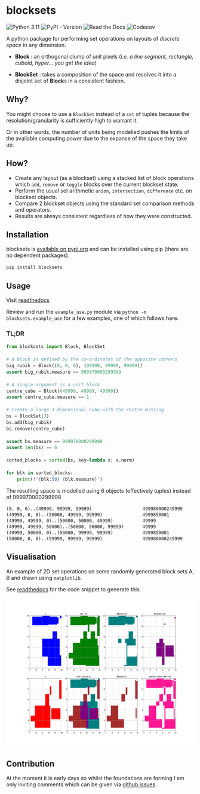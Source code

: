 # blocksets

![Python 3.11](https://img.shields.io/badge/python-3.11-blue.svg)
![PyPI - Version](https://img.shields.io/pypi/v/blocksets)
![Read the Docs](https://img.shields.io/readthedocs/blocksets)
![Codecov](https://img.shields.io/codecov/c/github/daveisagit/blocksets)

A python package for performing set operations on layouts of _discrete
space_ in any dimension.

- **Block** : an orthogonal clump of unit pixels (_i.e. a line segment,
rectangle, cuboid, hyper... you get the idea_)

- **BlockSet** : takes a composition of the space and resolves it into a
  disjoint set of **Block**s in a consistent fashion.

## Why?

You might choose to use a `BlockSet` instead of a `set` of tuples because the
resolution/granularity is sufficiently high to warrant it.

Or in other words, the number of units being modelled pushes the limits of the
available computing power due to the expanse of the space they take up.

## How?

- Create any layout (as a blockset) using a stacked list of block operations
  which `add`, `remove` or `toggle` blocks over the current blockset state.
- Perform the usual set arithmetic `union`, `intersection`, `difference` etc. on
  blockset objects.
- Compare 2 blockset objects using the standard set comparison methods and
  operators.
- Results are always consistent regardless of how they were constructed.

## Installation

blocksets is [available on pypi.org](https://pypi.org/project/blocksets/) and
can be installed using pip (there are no dependent packages).

`pip install blocksets`

## Usage

Visit [readthedocs](https://blocksets.readthedocs.io/)

Review and run the `example_use.py` module via `python -m blocksets.example_use`
for a few examples, one of which follows here.

### TL;DR

```python
from blocksets import Block, BlockSet

# A block is defined by the co-ordinates of the opposite corners
big_rubik = Block((0, 0, 0), (99999, 99999, 99999)) 
assert big_rubik.measure == 999970000299999

# A single argument is a unit block
centre_cube = Block((49999, 49999, 49999))
assert centre_cube.measure == 1

# Create a large 3 dimensional cube with the centre missing
bs = BlockSet(3)  
bs.add(big_rubik)
bs.remove(centre_cube)

assert bs.measure == 999970000299998
assert len(bs) == 6

sorted_blocks = sorted(bs, key=lambda x: x.norm)

for blk in sorted_blocks:
    print(f"{blk:50} {blk.measure}")
```

The resulting space is modelled using 6 objects (effectively tuples) instead of 999970000299998

```text
(0, 0, 0)..(49999, 99999, 99999)                   499980000249999
(49999, 0, 0)..(50000, 49999, 99999)               4999850001
(49999, 49999, 0)..(50000, 50000, 49999)           49999
(49999, 49999, 50000)..(50000, 50000, 99999)       49999
(49999, 50000, 0)..(50000, 99999, 99999)           4999850001
(50000, 0, 0)..(99999, 99999, 99999)               499980000249999    
```

## Visualisation

An example of 2D set operations on some randomly generated block sets A, B and
drawn using `matplotlib`.

See
[readthedocs](https://blocksets.readthedocs.io/en/latest/install_use/#visualize-set-operations)
for the code snippet to generate this.

<img
src="https://raw.githubusercontent.com/daveisagit/blocksets/main/assets/example_2d_all_set_operations.png"
width="800" height="400" alt="2D - All Set Operations Example">

## Contribution

At the moment it is early days so whilst the foundations are forming I am only
inviting comments which can be given via [github
issues](https://github.com/daveisagit/blocksets/issues)
